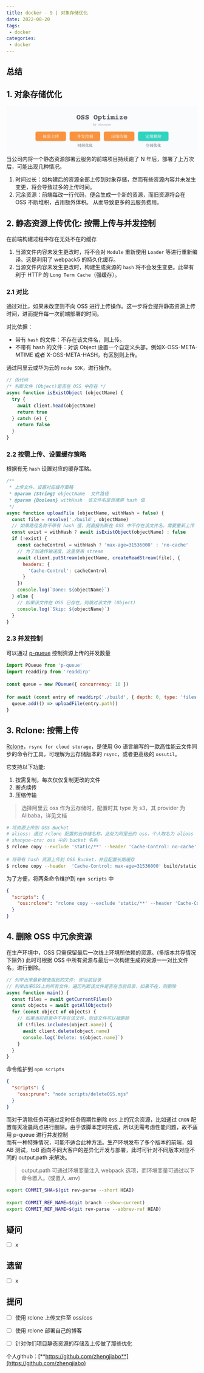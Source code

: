 ```yaml
---
title: docker - 9 | 对象存储优化
date: 2022-08-20
tags:
 - docker
categories: 
 - docker
---
```

 



## 总结




## 1. 对象存储优化
![](./220820/1.png)    
当公司内将一个静态资源部署云服务的前端项目持续跑了 N 年后，部署了上万次后，可能出现几种情况。
1. 时间过长：如构建后的资源全部上传到对象存储，然而有些资源内容并未发生变更，将会导致过多的上传时间。
2. 冗余资源：前端每改一行代码，便会生成一个新的资源，而旧资源将会在 OSS 不断堆积，占用额外体积。 从而导致更多的云服务费用。



## 2. 静态资源上传优化: 按需上传与并发控制
在前端构建过程中存在无处不在的缓存
1. 当源文件内容未发生更改时，将不会对 `Module` 重新使用 `Loader` 等进行重新编译。这是利用了 webpack5 的持久化缓存。
2. 当源文件内容未发生更改时，构建生成资源的 `hash` 将不会发生变更。此举有利于 HTTP 的 `Long Term Cache`（强缓存）。


### 2.1 对比 
通过对比，如果未改变则不向 OSS 进行上传操作。这一步将会提升静态资源上传时间，进而提升每一次前端部署的时间。      

对比依据：
- 带有 `hash` 的文件：不存在该文件名，则上传。
- 不带有 hash 的文件：对该 Object 设置一个自定义头部，例如X-OSS-META-MTIME 或者 X-OSS-META-HASH，有区别则上传。

通过阿里云或华为云的 `node SDK`，进行操作。
```javascript
// 伪代码
/* 判断文件 (Object)是否在 OSS 中存在 */
async function isExistObject (objectName) {
  try {
    await client.head(objectName)
    return true
  } catch (e) {
    return false
  }
}
```


### 2.2 按需上传、设置缓存策略
根据有无 `hash` 设置对应的缓存策略。      
```javascript
/**
 * 上传文件，设置对应缓存策略
 * @param {String} objectName  文件路径
 * @param {Boolean} withHash  该文件名是否携带 hash 值
 */
async function uploadFile (objectName, withHash = false) {
  const file = resolve('./build', objectName)
  // 如果路径名称不带有 hash 值，则直接判断在 OSS 中不存在该文件名，需要重新上传
  const exist = withHash ? await isExistObject(objectName) : false
  if (!exist) {
    const cacheControl = withHash ? 'max-age=31536000' : 'no-cache'
    // 为了加速传输速度，这里使用 stream
    await client.putStream(objectName, createReadStream(file), {
      headers: {
        'Cache-Control': cacheControl
      }
    })
    console.log(`Done: ${objectName}`)
  } else {
    // 如果该文件在 OSS 已存在，则跳过该文件 (Object)
    console.log(`Skip: ${objectName}`)
  }
}
```




### 2.3 并发控制
可以通过 [p-queue](https://github.com/sindresorhus/p-queue) 控制资源上传的并发数量
```javascript
import PQueue from 'p-queue'
import readdirp from 'readdirp'

const queue = new PQueue({ concurrency: 10 })

for await (const entry of readdirp('./build', { depth: 0, type: 'files' })) {
  queue.add(() => uploadFile(entry.path))
}
```




## 3. Rclone: 按需上传

[Rclone](https://github.com/rclone/rclone)，`rsync for cloud storage`，是使用 Go 语言编写的一款高性能云文件同步的命令行工具，可理解为云存储版本的 `rsync`，或者更高级的 `ossutil`。

它支持以下功能:
1. 按需复制，每次仅仅复制更改的文件
2. 断点续传
3. 压缩传输

> 选择阿里云 oss 作为云存储时，配置时其 type 为 s3，其 provider 为 Alibaba，详见文档

```bash
# 将资源上传到 OSS Bucket
# alioss: 通过 rclone 配置的云存储名称，此处为阿里云的 oss，个人取名为 alioss
# shanyue-cra: oss 中的 bucket 名称
$ rclone copy --exclude 'static/**' --header 'Cache-Control: no-cache' build alioss:/shanyue-cra --progress 

# 将带有 hash 资源上传到 OSS Bucket，并且配置长期缓存
$ rclone copy --header  'Cache-Control: max-age=31536000' build/static alioss:/shanyue-cra/static --progress
```


为了方便，将两条命令维护到 `npm scripts` 中
```json
{
  "scripts": {
    "oss:rclone": "rclone copy --exclude 'static/**' --header 'Cache-Control: no-cache' build alioss:/shanyue-cra --progress && rclone copy --header  'Cache-Control: max-age=31536000' build/static alioss:/shanyue-cra/static --progress",
  }
}
```



## 4. 删除 OSS 中冗余资源
在生产环境中，OSS 只需保留最后一次线上环境所依赖的资源。(多版本共存情况下除外)
此时可根据 OSS 中所有资源与最后一次构建生成的资源一一对比文件名，进行删除。
```javascript
// 列举出来最新被使用到的文件: 即当前目录
// 列举出来OSS上的所有文件，遍历判断该文件是否在当前目录，如果不在，则删除
async function main() {
  const files = await getCurrentFiles()
  const objects = await getAllObjects()
  for (const object of objects) {
    // 如果当前目录中不存在该文件，则该文件可以被删除
    if (!files.includes(object.name)) {
      await client.delete(object.name)
      console.log(`Delete: ${object.name}`)
    }
  }
}
```

命令维护到 `npm scripts` 
```json
{
  "scripts": {
    "oss:prune": "node scripts/deleteOSS.mjs"
  }
}
```

而对于清除任务可通过定时任务周期性删除 `OSS` 上的冗余资源，比如通过 `CRON` 配置每天凌晨两点进行删除。由于该脚本定时完成，所以无需考虑性能问题，故不适用 p-queue 进行并发控制        
而有一种特殊情况，可能不适合此种方法。生产环境发布了多个版本的前端，如 AB 测试，toB 面向不同大客户的差异化开发与部署，此时可针对不同版本对应不同的 output.path 来解决。        
> output.path 可通过环境变量注入 webpack 选项，而环境变量可通过以下命令置入。(或置入 .env)

```bash
export COMMIT_SHA=$(git rev-parse --short HEAD)

export COMMIT_REF_NAME=$(git branch --show-current)
export COMMIT_REF_NAME=$(git rev-parse --abbrev-ref HEAD)
```


## 疑问
- [ ] x



## 遗留
- [ ] x


## 提问
- [ ] 使用 rclone 上传文件至 oss/cos
- [ ] 使用 rclone 部署自己的博客
- [ ] 针对你们项目静态资源的存储及上传做了那些优化


个人github：[**https://github.com/zhengjiabo**](https://github.com/zhengjiabo) 
